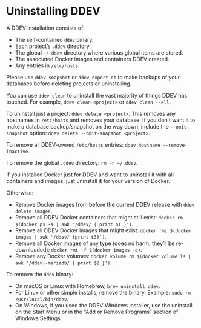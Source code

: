 # Uninstalling DDEV

A DDEV installation consists of:

* The self-contained `ddev` binary.
* Each project’s `.ddev` directory.
* The global `~/.ddev` directory where various global items are stored.
* The associated Docker images and containers DDEV created.
* Any entries in `/etc/hosts`.

Please use `ddev snapshot` or `ddev export-db` to make backups of your databases before deleting projects or uninstalling.

You can use `ddev clean` to uninstall the vast majority of things DDEV has touched. For example, `ddev clean <project>` or `ddev clean --all`.

To uninstall just a project: `ddev delete <project>`. This removes any hostnames in `/etc/hosts` and removes your database. If you don’t want it to make a database backup/snapshot on the way down, include the `--omit-snapshot` option: `ddev delete --omit-snapshot <project>`.

To remove all DDEV-owned `/etc/hosts` entries: `ddev hostname --remove-inactive`.

To remove the global `.ddev` directory: `rm -r ~/.ddev`.

If you installed Docker just for DDEV and want to uninstall it with all containers and images, just uninstall it for your version of Docker.

Otherwise:

* Remove Docker images from before the current DDEV release with `ddev delete images`.
* Remove all DDEV Docker containers that might still exist: `docker rm $(docker ps -a | awk '/ddev/ { print $1 }')`.
* Remove all DDEV Docker images that might exist: `docker rmi $(docker images | awk '/ddev/ {print $3}')`.
* Remove all Docker images of any type (does no harm; they’ll be re-downloaded): `docker rmi -f $(docker images -q)`.
* Remove any Docker volumes: `docker volume rm $(docker volume ls | awk '/ddev|-mariadb/ { print $2 }')`.

To remove the `ddev` binary:

* On macOS or Linux with Homebrew, `brew uninstall ddev`.
* For Linux or other simple installs, remove the binary. Example: `sudo rm /usr/local/bin/ddev`.
* On Windows, if you used the DDEV Windows installer, use the uninstall on the Start Menu or in the “Add or Remove Programs” section of Windows Settings.
